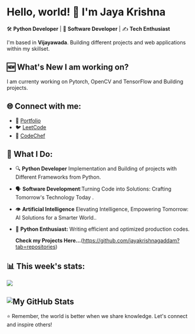 # Hello, world! 👋 I'm Jaya Krishna

🛠 **Python Developer** | 🎤 **Software Developer** | ✍️ **Tech Enthusiast**

I'm based in **Vijayawada**. Building different projects and web applications within my skillset.

## :new: What's New I am working on?

I am currenty working on Pytorch, OpenCV and TensorFlow and Building projects.
## 🌐 Connect with me:
- :man: [Portfolio](https://jayakrishnaprofile.onrender.com)
- 🐦 [LeetCode](https://leetcode.com/jayakrishna_fyi/)
- 📝 [CodeChef](https://www.codechef.com/users/thisiskrishna9)

## 🚀 What I Do:
- 🔍 **Python Developer** Implementation and Building of projects with Different Frameworks from Python.
- 🗣 **Software Development**:Turning Code into Solutions: Crafting Tomorrow's Technology Today .
- 👁 **Artificial Intelligence** Elevating Intelligence, Empowering Tomorrow: AI Solutions for a Smarter World..
- 🐍 **Python Enthusiast:** Writing efficient and optimized production codes.


  **Check my Projects Here...**(https://github.com/jayakrishnagaddam?tab=repositories)

## 📊 This week's stats:
<p><img src="https://github-readme-stats.vercel.app/api/top-langs?username=jayakrishnagaddam&show_icons=true&locale=en&layout=compact" /></p>

![My GitHub Stats](https://github-readme-stats.vercel.app/api?username=jayakrishnagaddam&count_private=true&show_icons=true&theme=radical)
---

⭐ Remember, the world is better when we share knowledge. Let's connect and inspire others!


<div id="header" align="center">
  <img src="https://komarev.com/ghpvc/?username=jayakrishnagaddam&style=for-the-badge&color=orange" alt=""/>
</div>
